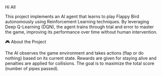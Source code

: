 Hi All

This project implements an AI agent that learns to play Flappy Bird autonomously using Reinforcement Learning techniques. By leveraging Deep Q-Learning (DQN), the agent trains through trial and error to master the game, improving its performance over time without human intervention.

🎮 About the Project

The AI observes the game environment and takes actions (flap or do nothing) based on its current state. Rewards are given for staying alive and penalties are applied for collisions. The goal is to maximize the total score (number of pipes passed).
